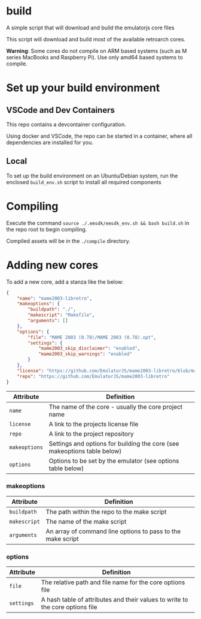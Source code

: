 # build
A simple script that will download and build the emulatorjs core files

This script will download and build most of the available retroarch cores.

**Warning**: Some cores do not compile on ARM based systems (such as M series MacBooks and Raspberry Pi). Use only amd64 based systems to compile.

# Set up your build environment

## VSCode and Dev Containers
This repo contains a devcontainer configuration.

Using docker and VSCode, the repo can be started in a container, where all dependencies are installed for you.

## Local
To set up the build environment on an Ubuntu/Debian system, run the enclosed ``build_env.sh`` script to install all required components

# Compiling
Execute the command ``source ./.emsdk/emsdk_env.sh && bash build.sh`` in the repo root to begin compiling.

Compiled assets will be in the ``./compile`` directory.

# Adding new cores
To add a new core, add a stanza like the below:
```json
{
    "name": "mame2003-libretro",
    "makeoptions": {
        "buildpath": "./",
        "makescript": "Makefile",
        "arguments": []
    },
    "options": {
        "file": "MAME 2003 (0.78)/MAME 2003 (0.78).opt",
        "settings": {
            "mame2003_skip_disclaimer": "enabled",
            "mame2003_skip_warnings": "enabled"
        }
    },
    "license": "https://github.com/EmulatorJS/mame2003-libretro/blob/master/LICENSE.md",
    "repo": "https://github.com/EmulatorJS/mame2003-libretro"
}
```

| Attribute | Definition |
| --------- | ---------- |
| ``name``      | The name of the core - usually the core project name |
| ``license``   | A link to the projects license file |
| ``repo``      | A link to the project repository |
| ``makeoptions`` | Settings and options for building the core (see makeoptions table below) |
| ``options``   | Options to be set by the emulator (see options table below) |

### makeoptions
| Attribute | Definition |
| --------- | ---------- |
| ``buildpath`` | The path within the repo to the make script |
| ``makescript`` | The name of the make script |
| ``arguments`` | An array of command line options to pass to the make script |

### options
| Attribute | Definition |
| --------- | ---------- |
| ``file``      | The relative path and file name for the core options file |
| ``settings``  | A hash table of attributes and their values to write to the core options file |